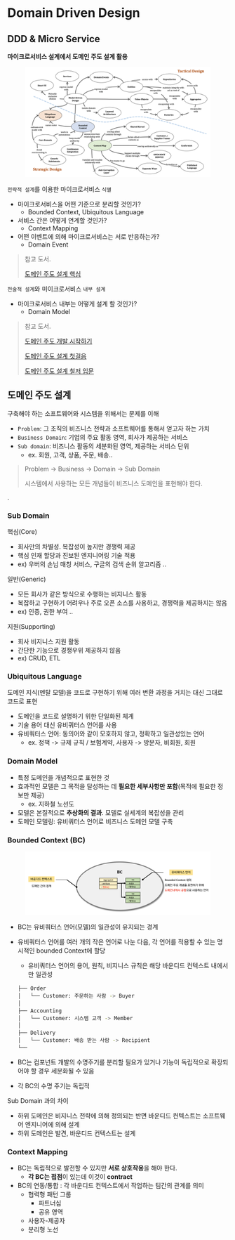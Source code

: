 # Domain Driven Design

## DDD & Micro Service

**마이크로서비스 설계에서 도메인 주도 설계 활용**

<figure><img src="../../.gitbook/assets/micro-service/ddd-design.png" alt=""><figcaption></figcaption></figure>

`전략적 설계`를 이용한 마이크로서비스 `식별`
- 마이크로서비스을 어떤 기준으로 분리할 것인가?
  - Bounded	Context, Ubiquitous Language
- 서비스 간은 어떻게 연계할 것인가?
  - Context	Mapping
- 어떤 이벤트에 의해 마이크로서비스는 서로 반응하는가?
  - Domain Event

> 참고 도서. 
> 
> [도메인 주도 설계 핵심](https://www.yes24.com/Product/Goods/48577718)

`전술적 설계`와 미이크로서비스 `내부 설계`
- 마이크로서비스 내부는 어떻게 설계 할 것인가?
  - Domain Model

> 참고 도서. 
> 
> [도메인 주도 개발 시작하기](https://www.yes24.com/Product/Goods/108431347)
>
> [도메인 주도 설계 첫걸음](https://www.yes24.com/Product/Goods/109708596)
>
> [도메인 주도 설계 철저 입문](https://www.yes24.com/Product/Goods/93384475)

## 도메인 주도 설계

구축해야 하는 소프트웨어와 시스템을 위해서는 문제를 이해
- `Problem`: 그 조직의 비즈니스 전략과 소프트웨어를 통해서 얻고자 하는 가치
- `Business Domain`: 기업의 주요 활동 영역, 회사가 제공하는 서비스
- `Sub domain`: 비즈니스 활동의 세분화된 영역, 제공하는 서비스 단위
  - ex. 회원, 고객, 상품, 주문, 배송..

> Problem -> Business -> Domain -> Sub Domain
>
> 시스템에서 사용하는 모든 개념들이 비즈니스 도메인을 표현해야 한다.

.

### Sub Domain

핵심(Core)
- 회사만의 차별성. 복잡성이 높지만 경쟁력 제공
- 핵심 인재 할당과 진보된 엔지니어링 기술 적용
- ex) 우버의 손님 매칭 서비스, 구글의 검색 순위 알고리즘 ..

일반(Generic)
- 모든 회사가 같은 방식으로 수행하는 비지니스 활동
- 복잡하고 구현하기 어려우나 주로 오픈 소스를 사용하고, 경쟁력을 제공하지는 않음
- ex) 인증, 권한 부여 ..

지원(Supporting)	
- 회사 비지니스 지원 활동
- 간단한 기능으로 경쟁우위 제공하지 않음
- ex) CRUD, ETL

### Ubiquitous Language

도메인 지식(멘탈 모델)을 코드로 구현하기 위해 여러 변환 과정을 거치는 대신 그대로 코드로 표현
- 도메인을 코드로 설명하기 위한 단일화된 체계
- 기술 용어 대신 유비쿼터스 언어를 사용
- 유비쿼터스 언어: 동의어와 같이 모호하지 않고, 정확하고 일관성있는 언어
  - ex. 정책 -> 규제 규칙 / 보험계약, 사용자 -> 방문자, 비회원, 회원

### Domain Model

- 특정 도메인을 개념적으로 표현한 것
- 효과적인 모델은 그 목적을 달성하는 데 **필요한 세부사항만 포함**(목적에 필요한 정보만 제공)
  - ex. 지하철 노선도
- 모델은 본질적으로 **추상화의 결과**. 모델로 실세계의 복잡성을 관리
- 도메인 모델링: 유비쿼터스 언어로 비즈니스 도메인 모델 구축

### Bounded Context (BC)

<figure><img src="../../.gitbook/assets/micro-service/bounded-context.png" alt=""><figcaption></figcaption></figure>

- BC는 유비쿼터스 언어(모델)의 일관성이 유지되는 경계
- 유비쿼터스 언어를 여러 개의 작은 언어로 나눈 다음, 각 언어를 적용할 수 있는 명시적인 bounded Context에 할당
  - 유비쿼터스 언어의 용어, 원칙, 비지니스 규칙은 해당 바운디드 컨텍스트 내에서만 일관성

  ```bash
  ├── Order
  │   └── Customer: 주문하는 사람 -> Buyer
  │
  ├── Accounting
  │   └── Customer: 시스템 고객 -> Member
  │
  ├── Delivery
  │   └── Customer: 배송 받는 사람 -> Recipient
  └── 
  ```

- BC는 컴포넌트 개발의 수명주기를 분리할 필요가 있거나 기능이 독립적으로 확장되어야 할 경우 세분화될 수 있음
- 각 BC의 수명 주기는 독립적

Sub Domain 과의 차이
- 하위 도메인은 비지니스 전략에 의해 정의되는 반면 바운디드 컨텍스트는 소프트웨어 엔지니어에 의해 설계
- 하위 도메인은 발견, 바운디드 컨텍스트는 설계

### Context Mapping

- BC는 독립적으로 발전할 수 있지만 **서로 상호작용**을 해야 한다. 
  - **각 BC는 접점**이 있는데 이것이 **contract**
- BC의 연동/통합 : 각 바운디드 컨텍스트에서 작업하는 팀간의 관계를 의미
  - 협력형 패턴 그룹
    - 파트너십
    - 공유 영역
  - 사용자-제공자
  - 분리형 노선
